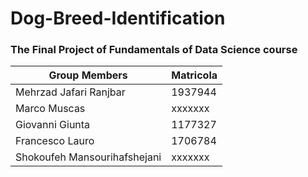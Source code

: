 # Dog-Breed-Identification

### The Final Project of Fundamentals of Data Science course

|         Group Members         |   Matricola   |
| ----------------------------- | ------------- |
|    Mehrzad Jafari Ranjbar     |    1937944    |
|          Marco Muscas         |    xxxxxxx    |
|        Giovanni Giunta        |    1177327    |
|        Francesco Lauro        |    1706784    |
| Shokoufeh Mansourihafshejani  |    xxxxxxx    |



